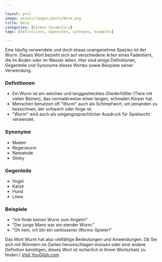 ```yaml
---

layout: post
image: assets/images/posts/Wurm.png
title: Wurm
categories: [German Vocabulary]
tags: [definitions, opposites, synonyms, examples]

---
```


Eine häufig verwendete und doch etwas unangenehme Spezies ist der Wurm. Dieses Wort bezieht sich auf verschiedene Arten eines Fadentiers, die im Boden oder im Wasser leben. Hier sind einige Definitionen, Gegenteile und Synonyme dieses Wortes sowie Beispiele seiner Verwendung.

### Definitionen

- Ein Wurm ist ein weiches und langgestrecktes Gliederfüßler (Tiere mit vielen Beinen), das normalerweise einen langen, schmalen Körper hat.
- Menschen benutzen oft "Wurm" auch als Schimpfwort, um jemanden zu bezeichnen, der schwach oder feige ist.
- "Wurm" wird auch als umgangssprachlicher Ausdruck für Spielsucht verwendet.

### Synonyme

- Maden
- Regenwurm
- Nematode
- Slinky

### Gegenteile

- Vogel
- Katze
- Hund
- Löwe

### Beispiele

- "Ich finde keinen Wurm zum Angeln!"
- "Der junge Mann war ein elender Wurm."
- "Oh nein, ich bin ein verbissener Worms-Spieler!"

Das Wort Wurm hat also vielfältige Bedeutungen und Anwendungen. Ob Sie sich mit Würmern im Garten herumschlagen müssen oder eine andere Definition benötigen, dieses Wort ist sicherlich in Ihrem Wortschatz zu finden.\ <a id="yg-widget-0" class="youglish-widget" data-query="Wurm" data-lang="german" data-components="8412" data-auto-start="0" data-bkg-color="theme_light" data-title="How%20to%20pronounce%20Wurm%20in%20German"  rel="nofollow" href="https://youglish.com">Visit YouGlish.com</a><script async src="https://youglish.com/public/emb/widget.js" charset="utf-8"></script>